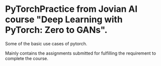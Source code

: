 # PyTorchPractice from Jovian AI course "Deep Learning with PyTorch: Zero to GANs".
Some of the basic use cases of pytorch. 

Mainly contains the assignments submitted for fulfilling the requirement to complete the course.

